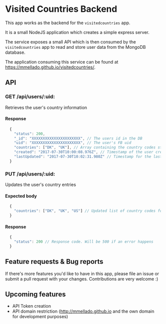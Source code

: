 # Visited Countries Backend

This app works as the backend for the `visitedcountries` app.

It is a small NodeJS application which creates a simple express server.

The service exposes a small API which is then consumed by the `visitedcountries` app to read and store user data from the MongoDB database.

The application consuming this service can be found at https://mmellado.github.io/visitedcountries/.

## API

### GET /api/users/:uid:

Retrieves the user's country information

#### Response

```javascript
  {
    "status": 200,
    "_id": "XXXXXXXXXXXXXXXXXXXXXX", // The users id in the DB
    "uid": "XXXXXXXXXXXXXXXXXXXXXX", // The user's FB uid
    "countries": ["DK", "UK"], // Array containing the country codes stored by the user
    "created": "2017-07-30T10:00:08.976Z", // Timestamp of the user creation date
    "lastUpdated": "2017-07-30T10:02:31.980Z" // Timestamp for the last update to the user's records
  }
```

### PUT /api/users/:uid:

Updates the user's country entries

#### Expected body

```javascript
  {
    "countries": ["DK", "UK", "US"] // Updated list of country codes for the user
  }
```

#### Response

```javascript
  {
    "status": 200 // Response code. Will be 500 if an error happens
  }
```

## Feature requests & Bug reports

If there's more features you'd like to have in this app, please file an issue or submit a pull request with your changes. Contributions are very welcome :)

## Upcoming features

- API Token creation
- API domain restriction (http://mmellado.github.io and the own domain for development purposes)
